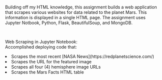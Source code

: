 Building off my HTML knowledge, this assignment builds a web application that scrapes various websites for data related to the planet Mars. This information is displayed in a single HTML page. The assignment uses Jupyter Notbook, Python, Flask, BeautifulSoup, and MongoDB.

<br>

Web Scraping in Jupyter Notebook:<br>
Accomplished deploying code that:
<li>Scrapes the most recent [NASA News](https://redplanetscience.com/)
<li>Scrapes the URL for the featured image</li>
<li>Scrapes all four (4) hemisphere image URLs</li>
<li>Scrapes the Mars Facts HTML table</li> 
